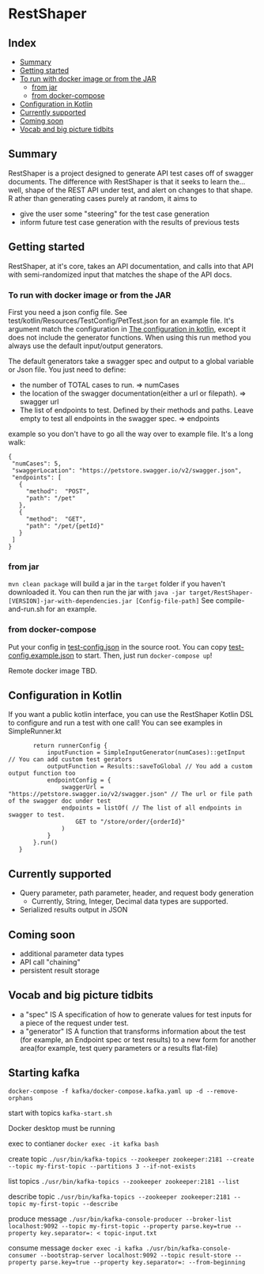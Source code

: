 # RestShaper

## Index
- [Summary](#summary)
- [Getting started](#getting-started)
- [To run with docker image or from the JAR](#to-run-with-docker-image-or-from-the-jar)
    - [from jar](#from-jar)
    - [from docker-compose](#from-docker-compose)
- [Configuration in Kotlin](#configuration-in-kotlin)
- [Currently supported](#currently-supported)
- [Coming soon](#coming-soon)
- [Vocab and big picture tidbits](#vocab-and-big-picture-tidbits)

## Summary

RestShaper is a project designed to generate API test cases off of swagger documents. 
The difference with RestShaper is that it seeks to learn the... well,
 shape of the REST API under test, and alert on changes to that shape. R
 ather than generating cases purely at random, it aims to 
 * give the user some "steering" for the test case generation
 * inform future test case generation with the results of previous tests
 
 ## Getting started
 
 RestShaper, at it's core, takes an API documentation, 
 and calls into that API with semi-randomized input 
 that matches the shape of the API docs. 
 
 ### To run with docker image or from the JAR
 
 First you need a json config file. 
 See test/kotlin/Resources/TestConfig/PetTest.json for an example file. 
 It's argument match the configuration in [The configuration in kotlin](#configuration-in-kotlin), 
 except it does not include the generator functions. When using this run method 
 you always use the default input/output generators.
 
 The default generators take a swagger spec and output to a global variable or Json file. 
 You just need to define:
 * the number of TOTAL cases to run. => numCases
 * the location of the swagger documentation(either a url or filepath). => swagger url
 * The list of endpoints to test. Defined by their methods and paths. 
 Leave empty to test all endpoints in the swagger spec. => endpoints
 
 example so you don't have to go all the way over to example file. It's a long walk:
 ```
{
  "numCases": 5,
  "swaggerLocation": "https://petstore.swagger.io/v2/swagger.json",
  "endpoints": [
    {
      "method":  "POST",
      "path": "/pet"
    },
    {
      "method":  "GET",
      "path": "/pet/{petId}"
    }
  ]
}
   ```
 
 ### from jar
 
 `mvn clean package` will build a jar in the `target` folder if you haven't downloaded it.
 You can then run the jar with `java -jar target/RestShaper-[VERSION]-jar-with-dependencies.jar [Config-file-path]`
 See compile-and-run.sh for an example.
 
 ### from docker-compose
Put your config in [test-config.json](test-config.json) in the source root. 
You can copy [test-config.example.json](test-config.example.json) to start.
Then, just run `docker-compose up`! 

Remote docker image TBD.
 
 ## Configuration in Kotlin
 
 If you want a public kotlin interface, you can use the RestShaper Kotlin 
 DSL to configure and run a test with one call! You can see examples 
 in SimpleRunner.kt
 ``` fun petStoreGetOrder(numCases: Int = 5): Boolean {
        return runnerConfig {
            inputFunction = SimpleInputGenerator(numCases)::getInput  // You can add custom test gerators
            outputFunction = Results::saveToGlobal // You add a custom output function too
            endpointConfig = {
                swaggerUrl = "https://petstore.swagger.io/v2/swagger.json" // The url or file path of the swagger doc under test
                endpoints = listOf( // The list of all endpoints in swagger to test. 
                    GET to "/store/order/{orderId}"
                )
            }
        }.run()
    } 
```
 
 ## Currently supported
 
 * Query parameter, path parameter, header, and request body generation
    * Currently, String, Integer, Decimal data types are supported.
 * Serialized results output in JSON

 ## Coming soon
 * additional parameter data types
 * API call "chaining"
 * persistent result storage
 
 ## Vocab and big picture tidbits
 - a "spec" IS A specification of how to generate values for test 
 inputs for a piece of the request under test.
- a "generator" IS A function that transforms information about the test
(for example, an Endpoint spec or test results) to a new form for another
area(for example, test query parameters or a results flat-file)
  
## Starting kafka

`docker-compose -f kafka/docker-compose.kafka.yaml up -d --remove-orphans`

start with topics
`kafka-start.sh`

Docker desktop must be running


exec to contianer
`docker exec -it kafka bash`

create topic
`./usr/bin/kafka-topics --zookeeper zookeeper:2181 --create --topic my-first-topic --partitions 3 --if-not-exists`

list topics
`./usr/bin/kafka-topics --zookeeper zookeeper:2181 --list`

describe topic
`./usr/bin/kafka-topics --zookeeper zookeeper:2181 --topic my-first-topic --describe`

produce message
`./usr/bin/kafka-console-producer --broker-list localhost:9092 --topic my-first-topic --property parse.key=true --property key.separator=: < topic-input.txt`

consume message
`docker exec -i kafka ./usr/bin/kafka-console-consumer --bootstrap-server localhost:9092 --topic result-store --property parse.key=true --property key.separator=: --from-beginning`